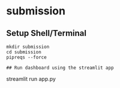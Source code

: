 # submission

## Setup Shell/Terminal
```
mkdir submission
cd submission
pipreqs --force

## Run dashboard using the streamlit app
```
streamlit run app.py
```
